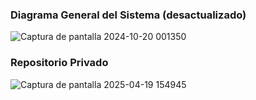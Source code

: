 ### Diagrama General del Sistema (desactualizado)
![Captura de pantalla 2024-10-20 001350](https://github.com/user-attachments/assets/60ba504c-d40d-4844-890d-fcaaf58bc76a)

### Repositorio Privado

![Captura de pantalla 2025-04-19 154945](https://github.com/user-attachments/assets/b33b85de-593f-4d09-ae86-1aaf2363b3b7)
